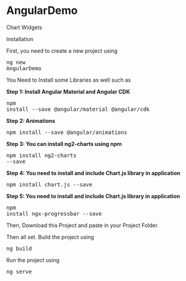 # AngularDemo
Chart Widgets

Installation

First, you need to create a new project using <pre>ng new AngularDemo</pre>

You Need to Install some Libraries as well such as

<b>Step 1: Install Angular Material and Angular CDK</b><pre>npm install --save @angular/material @angular/cdk</pre>
<b>Step 2: Animations</b> <pre>npm install --save @angular/animations</pre>
<b>Step 3: You can install ng2-charts using npm </b> <pre>npm install ng2-charts --save</pre>
<b>Step 4: You need to install and include Chart.js library in application</b> <pre>npm install chart.js --save</pre>
<b>Step 5: You need to install and include Chart.js library in application</b> <pre>npm install ngx-progressbar --save</pre>
Then, Download this Project and paste in your Project Folder.

Then all set.
Build the project using <pre>ng build</pre>
Run the project using <pre>ng serve</pre>
